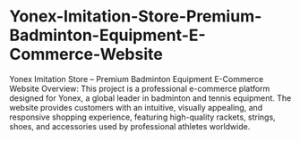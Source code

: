 # Yonex-Imitation-Store-Premium-Badminton-Equipment-E-Commerce-Website
 Yonex Imitation Store – Premium Badminton Equipment E-Commerce Website
 Overview:
This project is a professional e-commerce platform designed for Yonex, a global leader in badminton and tennis equipment. The website provides customers with an intuitive, visually appealing, and responsive shopping experience, featuring high-quality rackets, strings, shoes, and accessories used by professional athletes worldwide.
